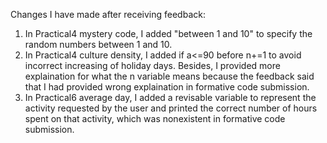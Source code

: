 Changes I have made after receiving feedback:
1. In Practical4 mystery code, I added "between 1 and 10" to specify the random numbers between 1 and 10.
2. In Practical4 culture density, I added if a<=90 before n+=1 to avoid incorrect increasing of holiday days. Besides, I provided more explaination for what the n variable means because the feedback said that I had provided wrong explaination in formative code submission.
3. In Practical6 average day, I added a revisable variable to represent the activity requested by the user and printed the correct number of hours spent on that activity, which was nonexistent in formative code submission.
